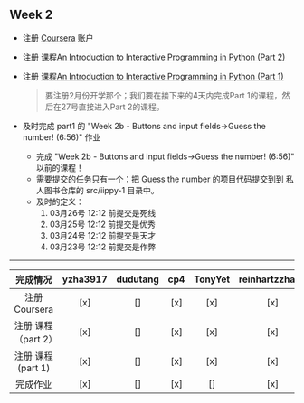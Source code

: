 ## Week 2

- 注册 [Coursera](https://www.coursera.org/login?post_redirect=https%3A%2F%2Fwww.coursera.org%2Faccount%2Flogout) 账户

- 注册 [课程An Introduction to Interactive Programming in Python (Part 2)](https://www.coursera.org/course/interactivepython2)

- 注册 [课程An Introduction to Interactive Programming in Python (Part 1)](https://www.coursera.org/course/interactivepython1)
  >要注册2月份开学那个；我们要在接下来的4天内完成Part 1的课程，然后在27号直接进入Part 2的课程。

- 及时完成 part1 的 "Week 2b - Buttons and input fields->Guess the number! (6:56)" 作业  
	* 完成 "Week 2b - Buttons and input fields->Guess the number! (6:56)" 以前的课程！  
	* 需要提交的任务只有一个：把 Guess the number 的项目代码提交到到 私人图书仓库的 src/iippy-1 目录中。  
	* 及时的定义：
		1. 03月26号 12:12 前提交是死线  
		2. 03月25号 12:12 前提交是优秀  
		3. 03月24号 12:12 前提交是天才  
		4. 03月23号 12:12 前提交是作弊  


--------

完成情况                       | yzha3917 | dudutang | cp4 | TonyYet | reinhartzzhang | xiaokechenchen | zxcbbn
:-----:|:-----:|:-----:|:-----:|:----:|:-----:|:-----:|:------:
注册 Coursera                  | [x]      | []       | [x] | [x]     | [x]            | []        | [x] 
注册 课程（part 2）            | [x]      | []       | [x] | [x]     | [x]            | []        | [x] 
注册 课程  (part 1)            | [x]      | []       | [x] | [x]     | [x]            | []        | [x] 
		完成作业                       | [x]      | []       | [x] | []      | [x]            | []        | [x] 
